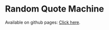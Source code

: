 # Random Quote Machine

Available on github pages: <a href="https://kasyanovamg.github.io/random_quotes/">Click here</a>.